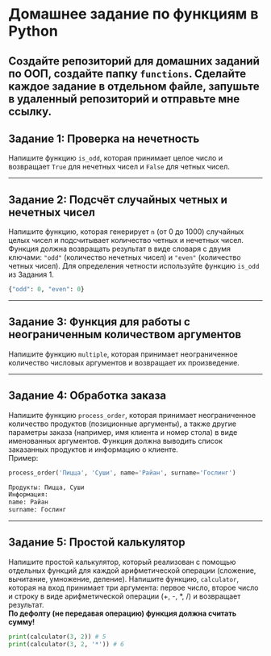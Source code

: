 
# Домашнее задание по функциям в Python

## Создайте репозиторий для домашних заданий по ООП, создайте папку `functions`. Сделайте каждое задание в отдельном файле, запушьте в удаленный репозиторий и отправьте мне ссылку.

## Задание 1: Проверка на нечетность

Напишите функцию `is_odd`, которая принимает целое число и возвращает `True` для нечетных чисел и `False` для четных чисел.

---

## Задание 2: Подсчёт случайных четных и нечетных чисел

Напишите функцию, которая генерирует `n` (от 0 до 1000) случайных целых чисел и подсчитывает количество четных и нечетных чисел. Функция должна возвращать результат в виде словаря с двумя ключами: `"odd"` (количество нечетных чисел) и `"even"` (количество четных чисел). Для определения четности используйте функцию `is_odd` из Задания 1.

```python
{"odd": 0, "even": 0}
```

---

## Задание 3: Функция для работы с неограниченным количеством аргументов

Напишите функцию `multiple`, которая принимает неограниченное количество числовых аргументов и возвращает их произведение.

---

## Задание 4: Обработка заказа

Напишите функцию `process_order`, которая принимает неограниченное количество продуктов (позиционные аргументы), а также другие параметры заказа (например, имя клиента и номер стола) в виде именованных аргументов. Функция должна выводить список заказанных продуктов и информацию о клиенте.
<br>Пример:
```python
process_order('Пицца', 'Суши', name='Райан', surname='Гослинг')

Продукты: Пицца, Суши
Информация:
name: Райан
surname: Гослинг
```

---

## Задание 5: Простой калькулятор

Напишите простой калькулятор, который реализован с помощью отдельных функций для каждой арифметической операции (сложение, вычитание, умножение, деление). Напишите функцию, `calculator`, которая на вход принимает три аргумента: первое число, второе число и строку в виде арифметической операции (+, -, *, /) и возвращает результат.
<br>**По дефолту (не передавая операцию) функция должна считать сумму!**
```python
print(calculator(3, 2)) # 5
print(calculator(3, 2, '*')) # 6
```

